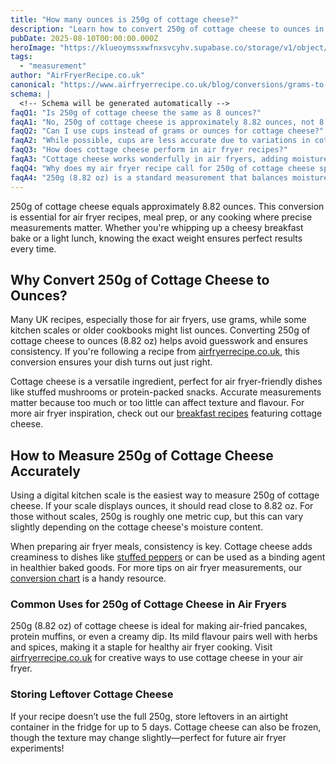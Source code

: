```yaml
---
title: "How many ounces is 250g of cottage cheese?"
description: "Learn how to convert 250g of cottage cheese to ounces in seconds. Perfect for air fryer recipes and meal prep. Get accurate measurements now!"
pubDate: 2025-08-10T00:00:00.000Z
heroImage: "https://klueoymssxwfnxsvcyhv.supabase.co/storage/v1/object/public/Shmucket/how-many-ounces-is-250g-cottage-cheese.webp"
tags:
  - "measurement"
author: "AirFryerRecipe.co.uk"
canonical: "https://www.airfryerrecipe.co.uk/blog/conversions/grams-to-ounces/how-many-ounces-is-250g-cottage-cheese"
schema: |
  <!-- Schema will be generated automatically -->
faqQ1: "Is 250g of cottage cheese the same as 8 ounces?"
faqA1: "No, 250g of cottage cheese is approximately 8.82 ounces, not 8 ounces. The slight difference matters in recipes where precision is key, especially in air fryer cooking where ingredient ratios affect texture and cooking times."
faqQ2: "Can I use cups instead of grams or ounces for cottage cheese?"
faqA2: "While possible, cups are less accurate due to variations in cottage cheese density and moisture. For best results in air fryer recipes, use a scale to measure 250g (8.82 oz) directly. If using cups, 250g is roughly one metric cup, but check your recipe for specifics."
faqQ3: "How does cottage cheese perform in air fryer recipes?"
faqA3: "Cottage cheese works wonderfully in air fryers, adding moisture and protein to dishes like frittatas or stuffed vegetables. Its mild flavour absorbs seasonings well, making it a versatile ingredient for both savoury and sweet air fryer creations."
faqQ4: "Why does my air fryer recipe call for 250g of cottage cheese specifically?"
faqA4: "250g (8.82 oz) is a standard measurement that balances moisture and structure in recipes. Too much can make dishes soggy, while too little may dry them out. Always follow the recipe’s measurements for the best air fryer results."
---
```

<p>250g of cottage cheese equals approximately 8.82 ounces. This conversion is essential for air fryer recipes, meal prep, or any cooking where precise measurements matter. Whether you're whipping up a cheesy breakfast bake or a light lunch, knowing the exact weight ensures perfect results every time.</p>

<h2>Why Convert 250g of Cottage Cheese to Ounces?</h2>  
<p>Many UK recipes, especially those for air fryers, use grams, while some kitchen scales or older cookbooks might list ounces. Converting 250g of cottage cheese to ounces (8.82 oz) helps avoid guesswork and ensures consistency. If you're following a recipe from <a href=https://www.airfryerrecipe.co.uk/recipes>airfryerrecipe.co.uk</a>, this conversion ensures your dish turns out just right.</p>  
<p>Cottage cheese is a versatile ingredient, perfect for air fryer-friendly dishes like stuffed mushrooms or protein-packed snacks. Accurate measurements matter because too much or too little can affect texture and flavour. For more air fryer inspiration, check out our <a href=https://www.airfryerrecipe.co.uk/recipe-category/breakfast>breakfast recipes</a> featuring cottage cheese.</p>  

<h2>How to Measure 250g of Cottage Cheese Accurately</h2>  
<p>Using a digital kitchen scale is the easiest way to measure 250g of cottage cheese. If your scale displays ounces, it should read close to 8.82 oz. For those without scales, 250g is roughly one metric cup, but this can vary slightly depending on the cottage cheese's moisture content.</p>  
<p>When preparing air fryer meals, consistency is key. Cottage cheese adds creaminess to dishes like <a href=https://www.airfryerrecipe.co.uk/recipe-category/vegetables>stuffed peppers</a> or can be used as a binding agent in healthier baked goods. For more tips on air fryer measurements, our <a href=https://www.airfryerrecipe.co.uk/air-fryer-conversion-chart>conversion chart</a> is a handy resource.</p>  

<h3>Common Uses for 250g of Cottage Cheese in Air Fryers</h3>  
<p>250g (8.82 oz) of cottage cheese is ideal for making air-fried pancakes, protein muffins, or even a creamy dip. Its mild flavour pairs well with herbs and spices, making it a staple for healthy air fryer cooking. Visit <a href=https://www.airfryerrecipe.co.uk>airfryerrecipe.co.uk</a> for creative ways to use cottage cheese in your air fryer.</p>  

<h3>Storing Leftover Cottage Cheese</h3>  
<p>If your recipe doesn’t use the full 250g, store leftovers in an airtight container in the fridge for up to 5 days. Cottage cheese can also be frozen, though the texture may change slightly—perfect for future air fryer experiments!</p>

